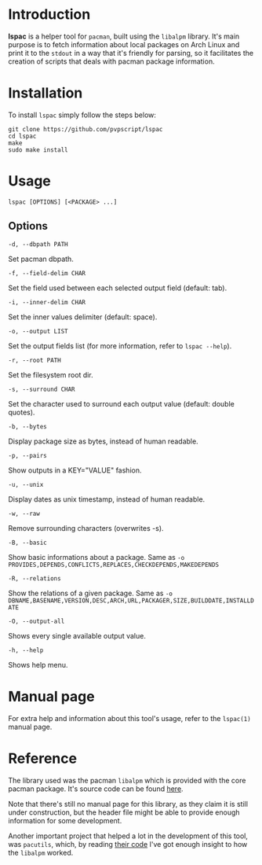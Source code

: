 # Introduction
**lspac** is a helper tool for `pacman`, built using the `libalpm` library.
It's main purpose is to fetch information about local packages on Arch Linux
and print it to the `stdout` in a way that it's friendly for parsing, so
it facilitates the creation of scripts that deals with pacman package information.

# Installation
To install `lspac` simply follow the steps below:
```
git clone https://github.com/pvpscript/lspac
cd lspac
make
sudo make install
```


# Usage
`lspac [OPTIONS] [<PACKAGE> ...]`

## Options
`-d, --dbpath PATH`

Set pacman dbpath.

`-f, --field-delim CHAR`

Set the field used between each selected output field (default: tab).

`-i, --inner-delim CHAR`

Set the inner values delimiter (default: space).

`-o, --output LIST`

Set the output fields list (for more information, refer to `lspac --help`).

`-r, --root PATH`

Set the filesystem root dir.

`-s, --surround CHAR`

Set the character used to surround each output value (default: double quotes).

`-b, --bytes`

Display package size as bytes, instead of human readable.

`-p, --pairs`

Show outputs in a KEY="VALUE" fashion.

`-u, --unix`

Display dates as unix timestamp, instead of human readable.

`-w, --raw`

Remove surrounding characters (overwrites -s).

`-B, --basic`

Show basic informations about a package.
Same as `-o PROVIDES,DEPENDS,CONFLICTS,REPLACES,CHECKDEPENDS,MAKEDEPENDS`

`-R, --relations`

Show the relations of a given package.
Same as `-o DBNAME,BASENAME,VERSION,DESC,ARCH,URL,PACKAGER,SIZE,BUILDDATE,INSTALLDATE`

`-O, --output-all`

Shows every single available output value.

`-h, --help`

Shows help menu.


# Manual page
For extra help and information about this tool's usage, refer to the `lspac(1)` manual page.

# Reference
The library used was the pacman `libalpm` which is provided with the core pacman package.
It's source code can be found [here](https://github.com/devkitPro/pacman).

Note that there's still no manual page for this library, as they claim it is still under construction,
but the header file might be able to provide enough information for some development.

Another important project that helped a lot in the development of this tool, was `pacutils`,
which, by reading [their code](https://github.com/andrewgregory/pacutils) I've got enough
insight to how the `libalpm` worked.
